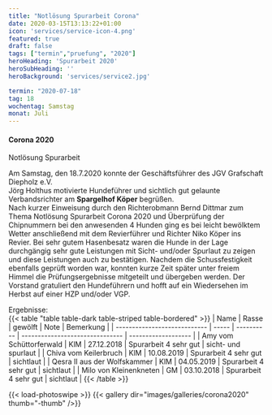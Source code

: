 ```yaml
---
title: "Notlösung Spurarbeit Corona"
date: 2020-03-15T13:13:22+01:00
icon: 'services/service-icon-4.png'
featured: true
draft: false
tags: ["termin","pruefung", "2020"]
heroHeading: 'Spurarbeit 2020'
heroSubHeading: ''
heroBackground: 'services/service2.jpg'

termin: "2020-07-18"
tag: 18
wochentag: Samstag
monat: Juli
---
```


####  Corona 2020
Notlösung Spurarbeit

Am Samstag, den 18.7.2020 konnte der Geschäftsführer des JGV Grafschaft Diepholz e.V.  
Jörg Holthus motivierte Hundeführer und sichtlich gut gelaunte Verbandsrichter am **Spargelhof Köper**
begrüßen.   
Nach kurzer Einweisung durch den Richterobmann Bernd Dittmar zum Thema Notlösung
Spurarbeit Corona 2020 und Überprüfung der Chipnummern bei den anwesenden 4 Hunden ging es
bei leicht bewölktem Wetter anschließend mit dem Revierführer und Richter Niko Köper ins Revier.
Bei sehr gutem Hasenbesatz waren die Hunde in der Lage durchgängig sehr gute Leistungen mit
Sicht- und/oder Spurlaut zu zeigen und diese Leistungen auch zu bestätigen. Nachdem die
Schussfestigkeit ebenfalls geprüft worden war, konnten kurze Zeit später unter freiem Himmel die
Prüfungsergebnisse mitgeteilt und übergeben werden.
Der Vorstand gratuliert den Hundeführern und hofft auf ein Wiedersehen im Herbst auf einer HZP
und/oder VGP.

Ergebnisse:  
{{< table "table table-dark table-striped table-bordered" >}}
 | Name                         | Rasse | gewölft    | Note                            | Bemerkung           |
 | ---------------------------- | ----- | ---------- | ------------------------------- | ------------------- |
 | Amy vom Schüttorferwald      | KlM   | 27.12.2018 | Spurarbeit 4 sehr gut           | sicht- und spurlaut |
 | Chiva vom Keilerbruch        | KlM   | 10.08.2019 | Spurarbeit 4 sehr gut           | sichtlaut           |
 | Qesra II aus der Wolfskammer | KlM   | 04.05.2019 | Spurarbeit 4           sehr gut | sichtlaut           |
 | Milo von Kleinenkneten       | GM    | 03.10.2018 | Spurarbeit 4           sehr gut | sichtlaut           |
{{< /table >}}

{{< load-photoswipe >}}
{{< gallery dir="images/galleries/corona2020"  thumb="-thumb" />}}

